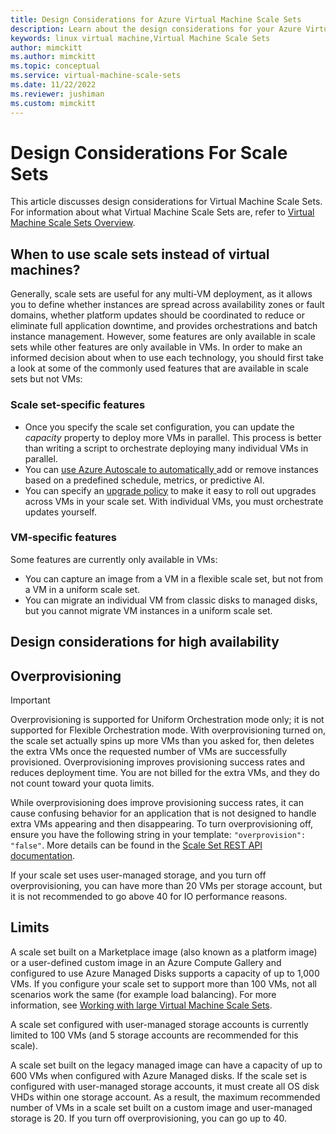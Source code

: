 ```yaml
---
title: Design Considerations for Azure Virtual Machine Scale Sets
description: Learn about the design considerations for your Azure Virtual Machine Scale Sets. Compare scale sets features with VM features.
keywords: linux virtual machine,Virtual Machine Scale Sets
author: mimckitt
ms.author: mimckitt
ms.topic: conceptual
ms.service: virtual-machine-scale-sets
ms.date: 11/22/2022
ms.reviewer: jushiman
ms.custom: mimckitt
---
```


# Design Considerations For Scale Sets

This article discusses design considerations for Virtual Machine Scale Sets. For information about what Virtual Machine Scale Sets are, refer to [Virtual Machine Scale Sets Overview](./overview.md).

## When to use scale sets instead of virtual machines?
Generally, scale sets are useful for any multi-VM deployment, as it allows you to define whether instances are spread across availability zones or fault domains, whether platform updates should be coordinated to reduce or eliminate full application downtime, and provides orchestrations and batch instance management. However, some features are only available in scale sets while other features are only available in VMs. In order to make an informed decision about when to use each technology, you should first take a look at some of the commonly used features that are available in scale sets but not VMs:

### Scale set-specific features

- Once you specify the scale set configuration, you can update the *capacity* property to deploy more VMs in parallel. This process is better than writing a script to orchestrate deploying many individual VMs in parallel.
- You can [use Azure Autoscale to automatically ](./virtual-machine-scale-sets-autoscale-overview.md)add or remove instances based on a predefined schedule, metrics, or predictive AI.
- You can specify an [upgrade policy](./virtual-machine-scale-sets-upgrade-scale-set.md) to make it easy to roll out upgrades across VMs in your scale set. With individual VMs, you must orchestrate updates yourself.

### VM-specific features

Some features are currently only available in VMs:

- You can capture an image from a VM in a flexible scale set, but not from a VM in a uniform scale set.
- You can migrate an individual VM from classic disks to managed disks, but you cannot migrate VM instances in a uniform scale set.

## Design considerations for high availability



## Overprovisioning

> [!IMPORTANT]
> Overprovisioning is supported for Uniform Orchestration mode only; it is not supported for Flexible Orchestration mode.
With overprovisioning turned on, the scale set actually spins up more VMs than you asked for, then deletes the extra VMs once the requested number of VMs are successfully provisioned. Overprovisioning improves provisioning success rates and reduces deployment time. You are not billed for the extra VMs, and they do not count toward your quota limits.

While overprovisioning does improve provisioning success rates, it can cause confusing behavior for an application that is not designed to handle extra VMs appearing and then disappearing. To turn overprovisioning off, ensure you have the following string in your template: `"overprovision": "false"`. More details can be found in the [Scale Set REST API documentation](/rest/api/virtualmachinescalesets/create-or-update-a-set).

If your scale set uses user-managed storage, and you turn off overprovisioning, you can have more than 20 VMs per storage account, but it is not recommended to go above 40 for IO performance reasons. 

## Limits
A scale set built on a Marketplace image (also known as a platform image) or a user-defined custom image in an Azure Compute Gallery and configured to use Azure Managed Disks supports a capacity of up to 1,000 VMs. If you configure your scale set to support more than 100 VMs, not all scenarios work the same (for example load balancing). For more information, see [Working with large Virtual Machine Scale Sets](virtual-machine-scale-sets-placement-groups.md). 

A scale set configured with user-managed storage accounts is currently limited to 100 VMs (and 5 storage accounts are recommended for this scale).

A scale set built on the legacy managed image can have a capacity of up to 600 VMs when configured with Azure Managed disks. If the scale set is configured with user-managed storage accounts, it must create all OS disk VHDs within one storage account. As a result, the maximum recommended number of VMs in a scale set built on a custom image and user-managed storage is 20. If you turn off overprovisioning, you can go up to 40.


